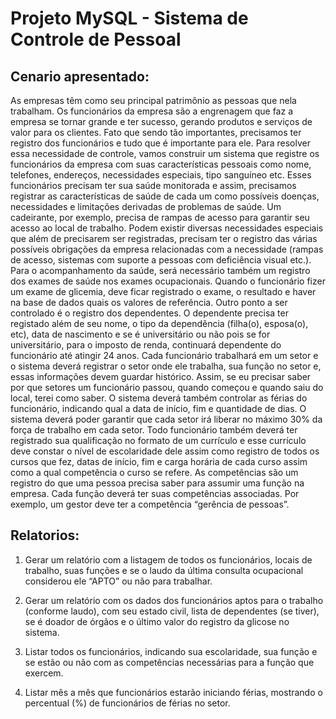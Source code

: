 # Projeto MySQL - Sistema de Controle de Pessoal

 ## Cenario apresentado:
As empresas têm como seu principal patrimônio as pessoas que nela trabalham. Os funcionários
da empresa são a engrenagem que faz a empresa se tornar grande e ter sucesso, gerando
produtos e serviços de valor para os clientes. Fato que sendo tão importantes, precisamos ter
registro dos funcionários e tudo que é importante para ele. Para resolver essa necessidade de
controle, vamos construir um sistema que registre os funcionários da empresa com suas
características pessoais como nome, telefones, endereços, necessidades especiais, tipo
sanguíneo etc. Esses funcionários precisam ter sua saúde monitorada e assim, precisamos
registrar as características de saúde de cada um como possíveis doenças, necessidades e
limitações derivadas de problemas de saúde. Um cadeirante, por exemplo, precisa de rampas
de acesso para garantir seu acesso ao local de trabalho. Podem existir diversas necessidades
especiais que além de precisarem ser registradas, precisam ter o registro das várias possíveis
obrigações da empresa relacionadas com a necessidade (rampas de acesso, sistemas com
suporte a pessoas com deficiência visual etc.). Para o acompanhamento da saúde, será
necessário também um registro dos exames de saúde nos exames ocupacionais. Quando o
funcionário fizer um exame de glicemia, deve ficar registrado o exame, o resultado e haver na
base de dados quais os valores de referência. Outro ponto a ser controlado é o registro dos
dependentes. O dependente precisa ter registado além de seu nome, o tipo da dependência
(filha(o), esposa(o), etc), data de nascimento e se é universitário ou não pois se for universitário,
para o imposto de renda, continuará dependente do funcionário até atingir 24 anos. Cada
funcionário trabalhará em um setor e o sistema deverá registrar o setor onde ele trabalha, sua
função no setor e, essas informações devem guardar histórico. Assim, se eu precisar saber por
que setores um funcionário passou, quando começou e quando saiu do local, terei como saber.
O sistema deverá também controlar as férias do funcionário, indicando qual a data de início, fim
e quantidade de dias. O sistema deverá poder garantir que cada setor irá liberar no máximo 30%
da força de trabalho em cada setor. Todo funcionário também deverá ter registrado sua
qualificação no formato de um currículo e esse currículo deve constar o nível de escolaridade
dele assim como registro de todos os cursos que fez, datas de início, fim e carga horária de cada
curso assim como a qual competência o curso se refere. As competências são um registro do
que uma pessoa precisa saber para assumir uma função na empresa. Cada função deverá ter
suas competências associadas. Por exemplo, um gestor deve ter a competência “gerência de
pessoas”.

## Relatorios:
1. Gerar um relatório com a listagem de todos os funcionários, locais de trabalho, suas
funções e se o laudo da última consulta ocupacional considerou ele “APTO” ou não para
trabalhar.

2. Gerar um relatório com os dados dos funcionários aptos para o trabalho (conforme
laudo), com seu estado civil, lista de dependentes (se tiver), se é doador de órgãos e o
último valor do registro da glicose no sistema.

3. Listar todos os funcionários, indicando sua escolaridade, sua função e se estão ou não
com as competências necessárias para a função que exercem.

4. Listar mês a mês que funcionários estarão iniciando férias, mostrando o percentual (%)
de funcionários de férias no setor.

